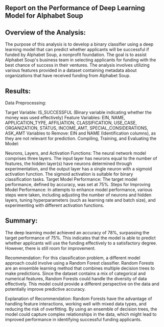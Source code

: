## Report on the Performance of Deep Learning Model for Alphabet Soup

## Overview of the Analysis:
The purpose of this analysis is to develop a binary classifier using a deep learning model that can predict whether applicants will be successful if funded by Alphabet Soup, a nonprofit foundation. The goal is to assist Alphabet Soup's business team in selecting applicants for funding with the best chance of success in their ventures. The analysis involves utilizing various features provided in a dataset containing metadata about organizations that have received funding from Alphabet Soup.

## Results:

Data Preprocessing:

Target Variable: IS_SUCCESSFUL (Binary variable indicating whether the money was used effectively)
Feature Variables: EIN, NAME, APPLICATION_TYPE, AFFILIATION, CLASSIFICATION, USE_CASE, ORGANIZATION, STATUS, INCOME_AMT, SPECIAL_CONSIDERATIONS, ASK_AMT
Variables to Remove: EIN and NAME (Identification columns), as they are not relevant for prediction.
Compiling, Training, and Evaluating the Model:

Neurons, Layers, and Activation Functions: The neural network model comprises three layers. The input layer has neurons equal to the number of features, the hidden layer(s) have neurons determined through experimentation, and the output layer has a single neuron with a sigmoid activation function. The sigmoid activation is suitable for binary classification tasks.
Target Model Performance: The target model performance, defined by accuracy, was set at 75%.
Steps for Improving Model Performance: In attempts to enhance model performance, various steps were taken, including adjusting the number of neurons and hidden layers, tuning hyperparameters (such as learning rate and batch size), and experimenting with different activation functions.
## Summary:
The deep learning model achieved an accuracy of 78%, surpassing the target performance of 75%. This indicates that the model is able to predict whether applicants will use the funding effectively to a satisfactory degree. However, there is still room for improvement.

Recommendation:
For this classification problem, a different model approach could involve using a Random Forest classifier. Random Forests are an ensemble learning method that combines multiple decision trees to make predictions. Since the dataset contains a mix of categorical and numerical features, Random Forests could handle the diversity of data effectively. This model could provide a different perspective on the data and potentially improve predictive accuracy.

Explanation of Recommendation:
Random Forests have the advantage of handling feature interactions, working well with mixed data types, and reducing the risk of overfitting. By using an ensemble of decision trees, the model could capture complex relationships in the data, which might lead to improved performance in identifying successful funding applicants.
